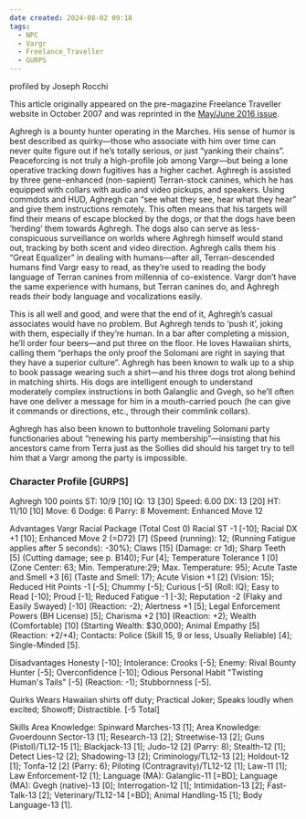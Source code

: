 ```yaml
---
date created: 2024-08-02 09:18
tags:
  - NPC
  - Vargr
  - Freelance_Traveller
  - GURPS
---
```

profiled by Joseph Rocchi

This article originally appeared on the pre-magazine Freelance Traveller website in October 2007 and was reprinted in the [May/June 2016 issue](https://www.freelancetraveller.com/magazine/2016-0506/index.html).

Aghregh is a bounty hunter operating in the Marches. His sense of humor is best described as quirky—those who associate with him over time can never quite figure out if he’s totally serious, or just “yanking their chains”. Peaceforcing is not truly a high-profile job among Vargr—but being a lone operative tracking down fugitives has a higher cachet. Aghregh is assisted by three gene-enhanced (non-sapient) Terran-stock canines, which he has equipped with collars with audio and video pickups, and speakers. Using commdots and HUD, Aghregh can “see what they see, hear what they hear” and give them instructions remotely. This often means that his targets will find their means of escape blocked by the dogs, or that the dogs have been ‘herding’ them towards Aghregh. The dogs also can serve as less-conspicuous surveillance on worlds where Aghregh himself would stand out, tracking by both scent and video direction. Aghregh calls them his “Great Equalizer” in dealing with humans—after all, Terran-descended humans find Vargr easy to read, as they’re used to reading the body language of Terran canines from millennia of co-existence. Vargr don’t have the same experience with humans, but Terran canines do, and Aghregh reads _their_ body language and vocalizations easily.

This is all well and good, and were that the end of it, Aghregh’s casual associates would have no problem. But Aghregh tends to ‘push it’, joking with them, especially if they’re human. In a bar after completing a mission, he’ll order four beers—and put three on the floor. He loves Hawaiian shirts, calling them “perhaps the only proof the Solomani are right in saying that they have a superior culture”. Aghregh has been known to walk up to a ship to book passage wearing such a shirt—and his three dogs trot along behind in matching shirts. His dogs are intelligent enough to understand moderately complex instructions in both Galanglic and Gvegh, so he’ll often have one deliver a message for him in a mouth-carried pouch (he can give it commands or directions, etc., through their commlink collars).

Aghregh has also been known to buttonhole traveling Solomani party functionaries about “renewing his party membership”—insisting that his ancestors came from Terra just as the Sollies did should his target try to tell him that a Vargr among the party is impossible.

### Character Profile [GURPS]

Aghregh     100 points
ST:   10/9 [10]   IQ:   13 [30]     Speed:      6.00
DX:   13 [20]     HT:   11/10 [10]  Move: 6
Dodge: 6          Parry: 8
Movement: Enhanced Move 12

Advantages
      Vargr Racial Package (Total Cost 0)
            Racial ST -1 [-10];
            Racial DX +1 [10];
            Enhanced Move 2 (=D72) [7] (Speed (running): 12; (Running Fatigue applies after 5 seconds): -30%);
            Claws [15] (Damage: cr 1d);
            Sharp Teeth [5] (Cutting damage; see p. B140);
            Fur [4];
            Temperature Tolerance 1 [0] (Zone Center: 63; Min. Temperature:29; Max. Temperature: 95);
            Acute Taste and Smell +3 [6] (Taste and Smell: 17);
            Acute Vision +1 [2] (Vision: 15);
            Reduced Hit Points -1 [-5];
            Chummy [-5];
            Curious [-5] (Roll: IQ);
            Easy to Read [-10];
            Proud [-1];
            Reduced Fatigue -1 [-3];
            Reputation -2 (Flaky and Easily Swayed) [-10] (Reaction: -2);
      Alertness +1 [5];
      Legal Enforcement Powers (BH License) [5];
      Charisma +2 [10] (Reaction: +2);
      Wealth (Comfortable) [10] (Starting Wealth: $30,000);
      Animal Empathy [5] (Reaction: +2/+4);
      Contacts: Police (Skill 15, 9 or less, Usually Reliable) [4];
      Single-Minded [5].

Disadvantages
      Honesty [-10];
      Intolerance: Crooks [-5];
      Enemy: Rival Bounty Hunter [-5];
      Overconfidence [-10];
      Odious Personal Habit "Twisting Human's Tails" [-5] (Reaction: -1);
      Stubbornness [-5].

Quirks
      Wears Hawaiian shirts off duty;
      Practical Joker;
      Speaks loudly when excited;
      Showoff;
      Distractible. [-5 Total]

Skills
      Area Knowledge: Spinward Marches-13 [1];
      Area Knowledge: Gvoerdounn Sector-13 [1];
      Research-13 [2];
      Streetwise-13 [2];
      Guns (Pistol)/TL12-15 [1];
      Blackjack-13 [1];
      Judo-12 [2] (Parry: 8);
      Stealth-12 [1];
      Detect Lies-12 [2];
      Shadowing-13 [2];
      Criminology/TL12-13 [2];
      Holdout-12 [1];
      Tonfa-12 [2] (Parry: 6);
      Piloting (Contragravity)/TL12-12 [1];
      Law-11 [1];
      Law Enforcement-12 [1];
      Language (MA): Galanglic-11 [=BD];
      Language (MA): Gvegh (native)-13 [0];
      Interrogation-12 [1];
      Intimidation-13 [2];
      Fast-Talk-13 [2];
      Veterinary/TL12-14 [=BD];
      Animal Handling-15 [1];
      Body Language-13 [1].